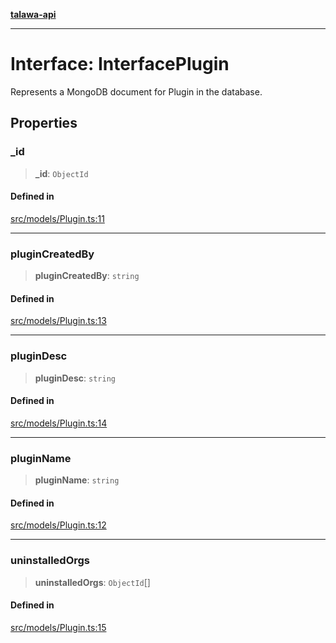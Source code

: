 [**talawa-api**](../../../README.md)

***

# Interface: InterfacePlugin

Represents a MongoDB document for Plugin in the database.

## Properties

### \_id

> **\_id**: `ObjectId`

#### Defined in

[src/models/Plugin.ts:11](https://github.com/Suyash878/talawa-api/blob/095e6964ce2a06c1c30d1acf81b6162203f1db91/src/models/Plugin.ts#L11)

***

### pluginCreatedBy

> **pluginCreatedBy**: `string`

#### Defined in

[src/models/Plugin.ts:13](https://github.com/Suyash878/talawa-api/blob/095e6964ce2a06c1c30d1acf81b6162203f1db91/src/models/Plugin.ts#L13)

***

### pluginDesc

> **pluginDesc**: `string`

#### Defined in

[src/models/Plugin.ts:14](https://github.com/Suyash878/talawa-api/blob/095e6964ce2a06c1c30d1acf81b6162203f1db91/src/models/Plugin.ts#L14)

***

### pluginName

> **pluginName**: `string`

#### Defined in

[src/models/Plugin.ts:12](https://github.com/Suyash878/talawa-api/blob/095e6964ce2a06c1c30d1acf81b6162203f1db91/src/models/Plugin.ts#L12)

***

### uninstalledOrgs

> **uninstalledOrgs**: `ObjectId`[]

#### Defined in

[src/models/Plugin.ts:15](https://github.com/Suyash878/talawa-api/blob/095e6964ce2a06c1c30d1acf81b6162203f1db91/src/models/Plugin.ts#L15)
